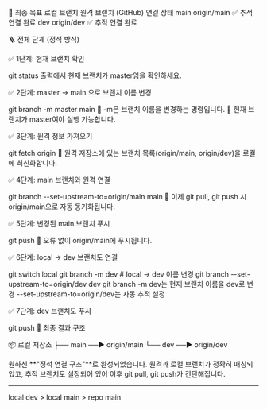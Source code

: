 🎯 최종 목표
로컬 브랜치	원격 브랜치 (GitHub)	연결 상태
main	origin/main	✅ 추적 연결 완료
dev	origin/dev	✅ 추적 연결 완료

🪜 전체 단계 (정석 방식)

✅ 1단계: 현재 브랜치 확인

git status
출력에서 현재 브랜치가 master임을 확인하세요.

✅ 2단계: master → main 으로 브랜치 이름 변경

git branch -m master main
🔹 -m은 브랜치 이름을 변경하는 명령입니다.
🔹 현재 브랜치가 master여야 실행 가능합니다.

✅ 3단계: 원격 정보 가져오기

git fetch origin
🔹 원격 저장소에 있는 브랜치 목록(origin/main, origin/dev)을 로컬에 최신화합니다.

✅ 4단계: main 브랜치와 원격 연결

git branch --set-upstream-to=origin/main main
🔹 이제 git pull, git push 시 origin/main으로 자동 동기화됩니다.

✅ 5단계: 변경된 main 브랜치 푸시

git push
🔹 오류 없이 origin/main에 푸시됩니다.

✅ 6단계: local → dev 브랜치도 연결

git switch local
git branch -m dev               # local → dev 이름 변경
git branch --set-upstream-to=origin/dev dev
git branch -m dev는 현재 브랜치 이름을 dev로 변경
--set-upstream-to=origin/dev는 자동 추적 설정

✅ 7단계: dev 브랜치도 푸시

git push
🧾 최종 결과 구조

📦 로컬 저장소
├── main ──▶ origin/main
└── dev  ──▶ origin/dev

원하신 **"정석 연결 구조"**로 완성되었습니다.
원격과 로컬 브랜치가 정확히 매칭되었고, 추적 브랜치도 설정되어 있어 이후 git pull, git push가 간단해집니다.

---

local dev > local main > repo main
